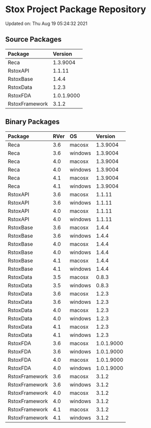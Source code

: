 # Stox Project Package Repository


Updated on: Thu Aug 19 05:24:32 2021
## Source Packages

|Package        |Version    |
|:--------------|:----------|
|Reca           |1.3.9004   |
|RstoxAPI       |1.1.11     |
|RstoxBase      |1.4.4      |
|RstoxData      |1.2.3      |
|RstoxFDA       |1.0.1.9000 |
|RstoxFramework |3.1.2      |

## Binary Packages

|Package        |RVer |OS      |Version    |
|:--------------|:----|:-------|:----------|
|Reca           |3.6  |macosx  |1.3.9004   |
|Reca           |3.6  |windows |1.3.9004   |
|Reca           |4.0  |macosx  |1.3.9004   |
|Reca           |4.0  |windows |1.3.9004   |
|Reca           |4.1  |macosx  |1.3.9004   |
|Reca           |4.1  |windows |1.3.9004   |
|RstoxAPI       |3.6  |macosx  |1.1.11     |
|RstoxAPI       |3.6  |windows |1.1.11     |
|RstoxAPI       |4.0  |macosx  |1.1.11     |
|RstoxAPI       |4.0  |windows |1.1.11     |
|RstoxBase      |3.6  |macosx  |1.4.4      |
|RstoxBase      |3.6  |windows |1.4.4      |
|RstoxBase      |4.0  |macosx  |1.4.4      |
|RstoxBase      |4.0  |windows |1.4.4      |
|RstoxBase      |4.1  |macosx  |1.4.4      |
|RstoxBase      |4.1  |windows |1.4.4      |
|RstoxData      |3.5  |macosx  |0.8.3      |
|RstoxData      |3.5  |windows |0.8.3      |
|RstoxData      |3.6  |macosx  |1.2.3      |
|RstoxData      |3.6  |windows |1.2.3      |
|RstoxData      |4.0  |macosx  |1.2.3      |
|RstoxData      |4.0  |windows |1.2.3      |
|RstoxData      |4.1  |macosx  |1.2.3      |
|RstoxData      |4.1  |windows |1.2.3      |
|RstoxFDA       |3.6  |macosx  |1.0.1.9000 |
|RstoxFDA       |3.6  |windows |1.0.1.9000 |
|RstoxFDA       |4.0  |macosx  |1.0.1.9000 |
|RstoxFDA       |4.0  |windows |1.0.1.9000 |
|RstoxFramework |3.6  |macosx  |3.1.2      |
|RstoxFramework |3.6  |windows |3.1.2      |
|RstoxFramework |4.0  |macosx  |3.1.2      |
|RstoxFramework |4.0  |windows |3.1.2      |
|RstoxFramework |4.1  |macosx  |3.1.2      |
|RstoxFramework |4.1  |windows |3.1.2      |
